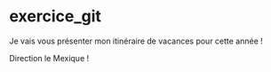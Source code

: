 # exercice_git

Je vais vous présenter mon itinéraire de vacances pour cette année !

Direction le Mexique !

